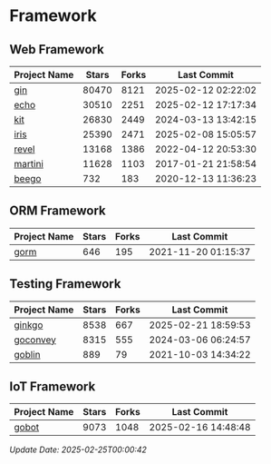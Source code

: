 # Framework

## Web Framework
| Project Name | Stars | Forks | Last Commit |
| ------------ | ----- | ----- | ----------- |
| [gin](https://github.com/gin-gonic/gin) | 80470 | 8121 | 2025-02-12 02:22:02 |
| [echo](https://github.com/labstack/echo) | 30510 | 2251 | 2025-02-12 17:17:34 |
| [kit](https://github.com/go-kit/kit) | 26830 | 2449 | 2024-03-13 13:42:15 |
| [iris](https://github.com/kataras/iris) | 25390 | 2471 | 2025-02-08 15:05:57 |
| [revel](https://github.com/revel/revel) | 13168 | 1386 | 2022-04-12 20:53:30 |
| [martini](https://github.com/go-martini/martini) | 11628 | 1103 | 2017-01-21 21:58:54 |
| [beego](https://github.com/astaxie/beego) | 732 | 183 | 2020-12-13 11:36:23 |

## ORM Framework
| Project Name | Stars | Forks | Last Commit |
| ------------ | ----- | ----- | ----------- |
| [gorm](https://github.com/jinzhu/gorm) | 646 | 195 | 2021-11-20 01:15:37 |

## Testing Framework
| Project Name | Stars | Forks | Last Commit |
| ------------ | ----- | ----- | ----------- |
| [ginkgo](https://github.com/onsi/ginkgo) | 8538 | 667 | 2025-02-21 18:59:53 |
| [goconvey](https://github.com/smartystreets/goconvey) | 8315 | 555 | 2024-03-06 06:24:57 |
| [goblin](https://github.com/franela/goblin) | 889 | 79 | 2021-10-03 14:34:22 |

## IoT Framework
| Project Name | Stars | Forks | Last Commit |
| ------------ | ----- | ----- | ----------- |
| [gobot](https://github.com/hybridgroup/gobot) | 9073 | 1048 | 2025-02-16 14:48:48 |

*Update Date: 2025-02-25T00:00:42*